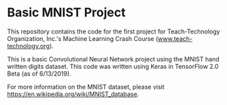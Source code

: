 # Basic MNIST Project

This repository contains the code for the first project for Teach-Technology Organization, Inc.'s Machine Learning Crash Course (www.teach-technology.org).

This is a basic Convolutional Neural Network project using the MNIST hand written digits dataset. This code was written using Keras in TensorFlow 2.0 Beta (as of 6/13/2019).

For more information on the MNIST dataset, please visit https://en.wikipedia.org/wiki/MNIST_database.
